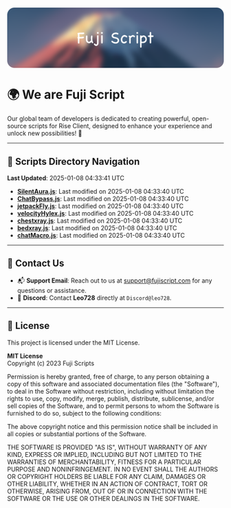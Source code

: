 ![Banner](.github/b.webp)

# 🌍 **We are Fuji Script**

Our global team of developers is dedicated to creating powerful, open-source scripts for Rise Client, designed to enhance your experience and unlock new possibilities! 🌟

---
<!-- SCRIPTS_NAVIGATION_START -->
## 📂 **Scripts Directory Navigation**

**Last Updated**: 2025-01-08 04:33:41 UTC

- **[SilentAura.js](scripts/SilentAura.js)**: Last modified on 2025-01-08 04:33:40 UTC
- **[ChatBypass.js](scripts/ChatBypass.js)**: Last modified on 2025-01-08 04:33:40 UTC
- **[jetpackFly.js](scripts/jetpackFly.js)**: Last modified on 2025-01-08 04:33:40 UTC
- **[velocityHylex.js](scripts/velocityHylex.js)**: Last modified on 2025-01-08 04:33:40 UTC
- **[chestxray.js](scripts/chestxray.js)**: Last modified on 2025-01-08 04:33:40 UTC
- **[bedxray.js](scripts/bedxray.js)**: Last modified on 2025-01-08 04:33:40 UTC
- **[chatMacro.js](scripts/chatMacro.js)**: Last modified on 2025-01-08 04:33:40 UTC

<!-- SCRIPTS_NAVIGATION_END -->

---

## 💬 **Contact Us**  
- 📬 **Support Email**: Reach out to us at [support@fujiscript.com](mailto:support@fujiscript.com) for any questions or assistance.  
- 💬 **Discord**: Contact **Leo728** directly at `Discord@leo728`.

---

## 📜 **License**

This project is licensed under the MIT License.  

**MIT License**  
Copyright (c) 2023 Fuji Scripts  

Permission is hereby granted, free of charge, to any person obtaining a copy of this software and associated documentation files (the "Software"), to deal in the Software without restriction, including without limitation the rights to use, copy, modify, merge, publish, distribute, sublicense, and/or sell copies of the Software, and to permit persons to whom the Software is furnished to do so, subject to the following conditions:  

The above copyright notice and this permission notice shall be included in all copies or substantial portions of the Software.  

THE SOFTWARE IS PROVIDED "AS IS", WITHOUT WARRANTY OF ANY KIND, EXPRESS OR IMPLIED, INCLUDING BUT NOT LIMITED TO THE WARRANTIES OF MERCHANTABILITY, FITNESS FOR A PARTICULAR PURPOSE AND NONINFRINGEMENT. IN NO EVENT SHALL THE AUTHORS OR COPYRIGHT HOLDERS BE LIABLE FOR ANY CLAIM, DAMAGES OR OTHER LIABILITY, WHETHER IN AN ACTION OF CONTRACT, TORT OR OTHERWISE, ARISING FROM, OUT OF OR IN CONNECTION WITH THE SOFTWARE OR THE USE OR OTHER DEALINGS IN THE SOFTWARE.  
